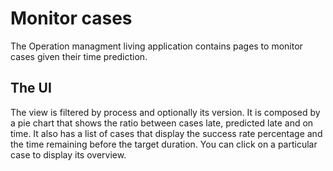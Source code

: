 # Monitor cases

The Operation managment living application contains pages to monitor cases given their time prediction.

## The UI

The view is filtered by process and optionally its version.
It is composed by a pie chart that shows the ratio between cases late, predicted late and on time.
It also has a list of cases that display the success rate percentage and the time remaining before the target duration.
You can click on a particular case to display its overview.
